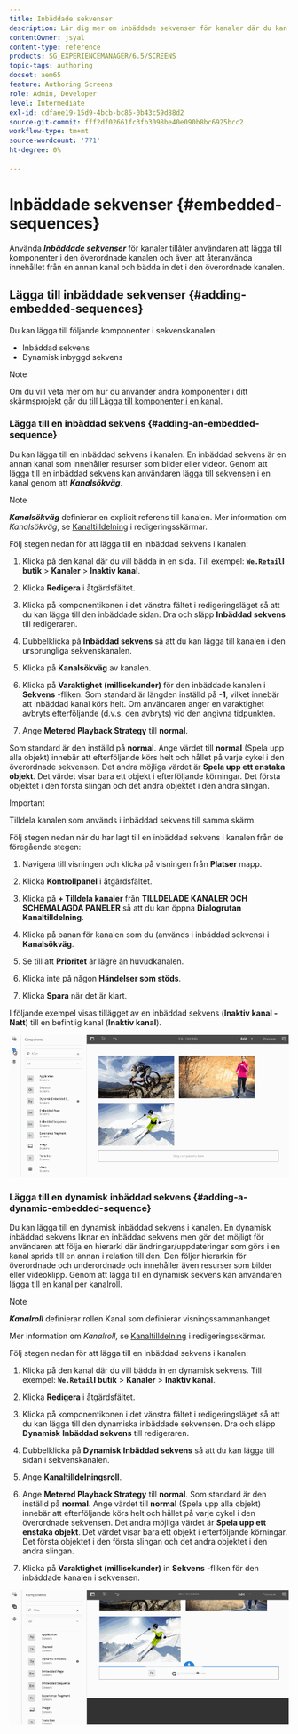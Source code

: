 ```yaml
---
title: Inbäddade sekvenser
description: Lär dig mer om inbäddade sekvenser för kanaler där du kan lägga till komponenter i den överordnade kanalen och även återanvända innehållet från en annan kanal och bädda in det i den överordnade kanalen.
contentOwner: jsyal
content-type: reference
products: SG_EXPERIENCEMANAGER/6.5/SCREENS
topic-tags: authoring
docset: aem65
feature: Authoring Screens
role: Admin, Developer
level: Intermediate
exl-id: cdfaee19-15d9-4bcb-bc85-0b43c59d88d2
source-git-commit: fff2df02661fc3fb3098be40e090b8bc6925bcc2
workflow-type: tm+mt
source-wordcount: '771'
ht-degree: 0%

---
```


# Inbäddade sekvenser {#embedded-sequences}

Använda ***Inbäddade sekvenser*** för kanaler tillåter användaren att lägga till komponenter i den överordnade kanalen och även att återanvända innehållet från en annan kanal och bädda in det i den överordnade kanalen.

## Lägga till inbäddade sekvenser {#adding-embedded-sequences}

Du kan lägga till följande komponenter i sekvenskanalen:

* Inbäddad sekvens
* Dynamisk inbyggd sekvens

>[!NOTE]
>
>Om du vill veta mer om hur du använder andra komponenter i ditt skärmsprojekt går du till [Lägga till komponenter i en kanal](adding-components-to-a-channel.md).

### Lägga till en inbäddad sekvens {#adding-an-embedded-sequence}

Du kan lägga till en inbäddad sekvens i kanalen. En inbäddad sekvens är en annan kanal som innehåller resurser som bilder eller videor. Genom att lägga till en inbäddad sekvens kan användaren lägga till sekvensen i en kanal genom att ***Kanalsökväg***.

>[!NOTE]
>***Kanalsökväg*** definierar en explicit referens till kanalen.
>Mer information om *Kanalsökväg*, se [Kanaltilldelning](channel-assignment.md) i redigeringsskärmar.

Följ stegen nedan för att lägga till en inbäddad sekvens i kanalen:

1. Klicka på den kanal där du vill bädda in en sida. Till exempel: **`We.Retail`I butik** > **Kanaler** > **Inaktiv kanal**.

1. Klicka **Redigera** i åtgärdsfältet.
1. Klicka på komponentikonen i det vänstra fältet i redigeringsläget så att du kan lägga till den inbäddade sidan. Dra och släpp **Inbäddad sekvens** till redigeraren.
1. Dubbelklicka på **Inbäddad sekvens** så att du kan lägga till kanalen i den ursprungliga sekvenskanalen.
1. Klicka på **Kanalsökväg** av kanalen.
1. Klicka på **Varaktighet (millisekunder)** för den inbäddade kanalen i **Sekvens** -fliken. Som standard är längden inställd på **-1**, vilket innebär att inbäddad kanal körs helt. Om användaren anger en varaktighet avbryts efterföljande (d.v.s. den avbryts) vid den angivna tidpunkten.

1. Ange **Metered Playback Strategy** till **normal**.

Som standard är den inställd på **normal**. Ange värdet till **normal** (Spela upp alla objekt) innebär att efterföljande körs helt och hållet på varje cykel i den överordnade sekvensen. Det andra möjliga värdet är **Spela upp ett enstaka objekt**. Det värdet visar bara ett objekt i efterföljande körningar. Det första objektet i den första slingan och det andra objektet i den andra slingan.

>[!IMPORTANT]
>
>Tilldela kanalen som används i inbäddad sekvens till samma skärm.
>
>Följ stegen nedan när du har lagt till en inbäddad sekvens i kanalen från de föregående stegen:
>
>1. Navigera till visningen och klicka på visningen från **Platser** mapp.
>1. Klicka **Kontrollpanel** i åtgärdsfältet.
>1. Klicka på **+ Tilldela kanaler** från **TILLDELADE KANALER OCH SCHEMALAGDA PANELER** så att du kan öppna **Dialogrutan Kanaltilldelning**.
>
>1. Klicka på banan för kanalen som du (används i inbäddad sekvens) i **Kanalsökväg**.
>1. Se till att **Prioritet** är lägre än huvudkanalen.
>
>1. Klicka inte på någon **Händelser som stöds**.
>1. Klicka **Spara** när det är klart.
>

I följande exempel visas tillägget av en inbäddad sekvens (**Inaktiv kanal - Natt**) till en befintlig kanal (**Inaktiv kanal**).

![new2](assets/new2.gif)

### Lägga till en dynamisk inbäddad sekvens {#adding-a-dynamic-embedded-sequence}

Du kan lägga till en dynamisk inbäddad sekvens i kanalen. En dynamisk inbäddad sekvens liknar en inbäddad sekvens men gör det möjligt för användaren att följa en hierarki där ändringar/uppdateringar som görs i en kanal sprids till en annan i relation till den. Den följer hierarkin för överordnade och underordnade och innehåller även resurser som bilder eller videoklipp. Genom att lägga till en dynamisk sekvens kan användaren lägga till en kanal per kanalroll.

>[!NOTE]
>
>***Kanalroll*** definierar rollen Kanal som definierar visningssammanhanget.
>
>Mer information om *Kanalroll*, se [Kanaltilldelning](channel-assignment.md) i redigeringsskärmar.

Följ stegen nedan för att lägga till en inbäddad sekvens i kanalen:

1. Klicka på den kanal där du vill bädda in en dynamisk sekvens. Till exempel: **`We.Retail`I butik** > **Kanaler** > **Inaktiv kanal**.

1. Klicka **Redigera** i åtgärdsfältet.
1. Klicka på komponentikonen i det vänstra fältet i redigeringsläget så att du kan lägga till den dynamiska inbäddade sekvensen. Dra och släpp **Dynamisk** **Inbäddad sekvens** till redigeraren.

1. Dubbelklicka på **Dynamisk** **Inbäddad sekvens** så att du kan lägga till sidan i sekvenskanalen.

1. Ange **Kanaltilldelningsroll**.
1. Ange **Metered Playback Strategy** till **normal**. Som standard är den inställd på **normal**. Ange värdet till **normal** (Spela upp alla objekt) innebär att efterföljande körs helt och hållet på varje cykel i den överordnade sekvensen. Det andra möjliga värdet är **Spela upp ett enstaka objekt**. Det värdet visar bara ett objekt i efterföljande körningar. Det första objektet i den första slingan och det andra objektet i den andra slingan.

1. Klicka på **Varaktighet (millisekunder)** in **Sekvens** -fliken för den inbäddade kanalen i sekvensen.

![senaste](assets/latest.gif)
